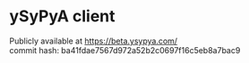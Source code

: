 # ySyPyA client

Publicly available at https://beta.ysypya.com/  
commit hash: ba41fdae7567d972a52b2c0697f16c5eb8a7bac9